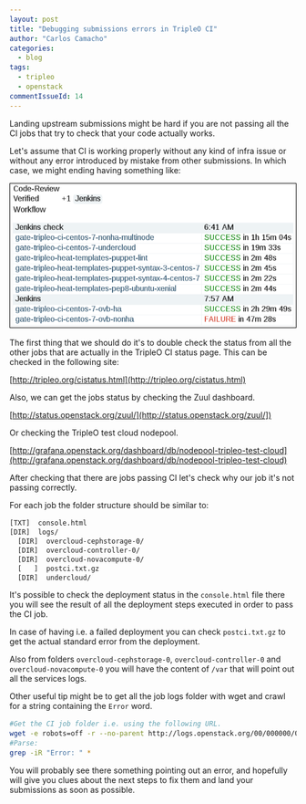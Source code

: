 ```yaml
---
layout: post
title: "Debugging submissions errors in TripleO CI"
author: "Carlos Camacho"
categories:
  - blog
tags:
  - tripleo
  - openstack
commentIssueId: 14
---
```


Landing upstream submissions might be hard if you are
not passing all the CI jobs that try to check that your
code actually works.

Let's assume that CI is working properly without any kind of
infra issue or without any error introduced by mistake from
other submissions. In which case, we might ending having something
like:

![](/static/gerrit_failed_jobs.png)

The first thing that we should do it's to double check the
status from all the other jobs that are actually in the TripleO
CI status page. This can be checked in the following site:

[http://tripleo.org/cistatus.html](http://tripleo.org/cistatus.html)

Also, we can get the jobs status by checking the Zuul dashboard.

[http://status.openstack.org/zuul/](http://status.openstack.org/zuul/])

Or checking the TripleO test cloud nodepool.

[http://grafana.openstack.org/dashboard/db/nodepool-tripleo-test-cloud](http://grafana.openstack.org/dashboard/db/nodepool-tripleo-test-cloud)

After checking that there are jobs passing CI let's check why our job
it's not passing correctly.

For each job the folder structure should be similar to:

```
[TXT]  console.html
[DIR]  logs/
  [DIR]  overcloud-cephstorage-0/
  [DIR]  overcloud-controller-0/
  [DIR]  overcloud-novacompute-0/
  [   ]  postci.txt.gz
  [DIR]  undercloud/
```

It's possible to check the deployment status in the `console.html` file
there you will see the result of all the deployment steps executed in
order to pass the CI job.

In case of having i.e. a failed deployment you can check `postci.txt.gz`
to get the actual standard error from the deployment.

Also from folders `overcloud-cephstorage-0`, `overcloud-controller-0` and
`overcloud-novacompute-0` you will have the content of `/var` that
will point out all the services logs.

Other useful tip might be to get all the job logs folder with wget and
crawl for a string containing the `Error` word.

```bash
#Get the CI job folder i.e. using the following URL.
wget -e robots=off -r --no-parent http://logs.openstack.org/00/000000/0/check-tripleo/gate-tripleo-ci-centos-7-ovb-ha/xxxxxx/
#Parse:
grep -iR "Error: " *
```

You will probably see there something pointing out an error, and hopefully
will give you clues about the next steps to fix them and land your submissions
as soon as possible.
